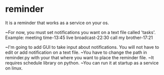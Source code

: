 # reminder
It is a reminder that works as a service on your os. 

~For now, you must set notifications you want on a text file called 'tasks'. Example:  meeting time-13:45
                                                                                                                                  live broadcast-22:30
                                                                                                                                  call my brother-17:21

~I'm going to add GUI to take input about notifications. You will not have to edit or add notification on a text file.
~You have to change the path in reminder.py with your that where you want to place the reminder file.
~It requires schedule library on python.
~You can run it at startup as a service on linux. 

